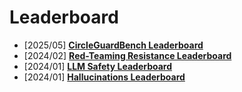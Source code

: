 # Leaderboard
- [2025/05] **[CircleGuardBench Leaderboard](https://huggingface.co/spaces/whitecircle-ai/circle-guard-bench)**
- [2024/02] **[Red-Teaming Resistance Leaderboard](https://huggingface.co/blog/leaderboards-on-the-hub-haizelab)**
- [2024/01] **[LLM Safety Leaderboard](https://huggingface.co/spaces/AI-Secure/llm-trustworthy-leaderboard)**
- [2024/01] **[Hallucinations Leaderboard](https://huggingface.co/spaces/hallucinations-leaderboard/leaderboard)**
